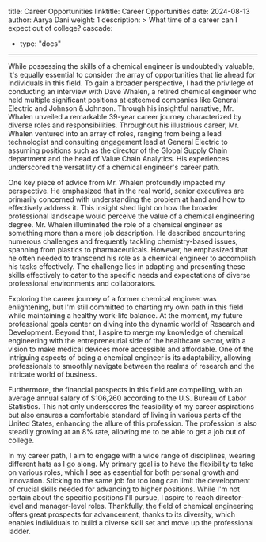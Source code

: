 
title: Career Opportunities
linktitle: Career Opportunities
date: 2024-08-13
author: Aarya Dani 
weight: 1
description: > 
    What time of a career can I expect out of college?
cascade:
  - type: "docs"
---

While possessing the skills of a chemical engineer is undoubtedly valuable, it's equally essential to consider the array of opportunities that lie ahead for individuals in this field. To gain a broader perspective, I had the privilege of conducting an interview with Dave Whalen, a retired chemical engineer who held multiple significant positions at esteemed companies like General Electric and Johnson & Johnson. Through his insightful narrative, Mr. Whalen unveiled a remarkable 39-year career journey characterized by diverse roles and responsibilities. Throughout his illustrious career, Mr. Whalen ventured into an array of roles, ranging from being a lead technologist and consulting engagement lead at General Electric to assuming positions such as the director of the Global Supply Chain department and the head of Value Chain Analytics. His experiences underscored the versatility of a chemical engineer's career path. 

One key piece of advice from Mr. Whalen profoundly impacted my perspective. He emphasized that in the real world, senior executives are primarily concerned with understanding the problem at hand and how to effectively address it. This insight shed light on how the broader professional landscape would perceive the value of a chemical engineering degree. Mr. Whalen illuminated the role of a chemical engineer as something more than a mere job description. He described encountering numerous challenges and frequently tackling chemistry-based issues, spanning from plastics to pharmaceuticals. However, he emphasized that he often needed to transcend his role as a chemical engineer to accomplish his tasks effectively. The challenge lies in adapting and presenting these skills effectively to cater to the specific needs and expectations of diverse professional environments and collaborators. 

Exploring the career journey of a former chemical engineer was enlightening, but I'm still committed to charting my own path in this field while maintaining a healthy work-life balance. At the moment, my future professional goals center on diving into the dynamic world of Research and Development. Beyond that, I aspire to merge my knowledge of chemical engineering with the entrepreneurial side of the healthcare sector, with a vision to make medical devices more accessible and affordable. One of the intriguing aspects of being a chemical engineer is its adaptability, allowing professionals to smoothly navigate between the realms of research and the intricate world of business. 

Furthermore, the financial prospects in this field are compelling, with an average annual salary of $106,260 according to the U.S. Bureau of Labor Statistics. This not only underscores the feasibility of my career aspirations but also ensures a comfortable standard of living in various parts of the United States, enhancing the allure of this profession. The profession is also steadily growing at an 8% rate, allowing me to be able to get a job out of college. 

In my career path, I aim to engage with a wide range of disciplines, wearing different hats as I go along. My primary goal is to have the flexibility to take on various roles, which I see as essential for both personal growth and innovation. Sticking to the same job for too long can limit the development of crucial skills needed for advancing to higher positions. While I'm not certain about the specific positions I'll pursue, I aspire to reach director-level and manager-level roles. Thankfully, the field of chemical engineering offers great prospects for advancement, thanks to its diversity, which enables individuals to build a diverse skill set and move up the professional ladder.	 